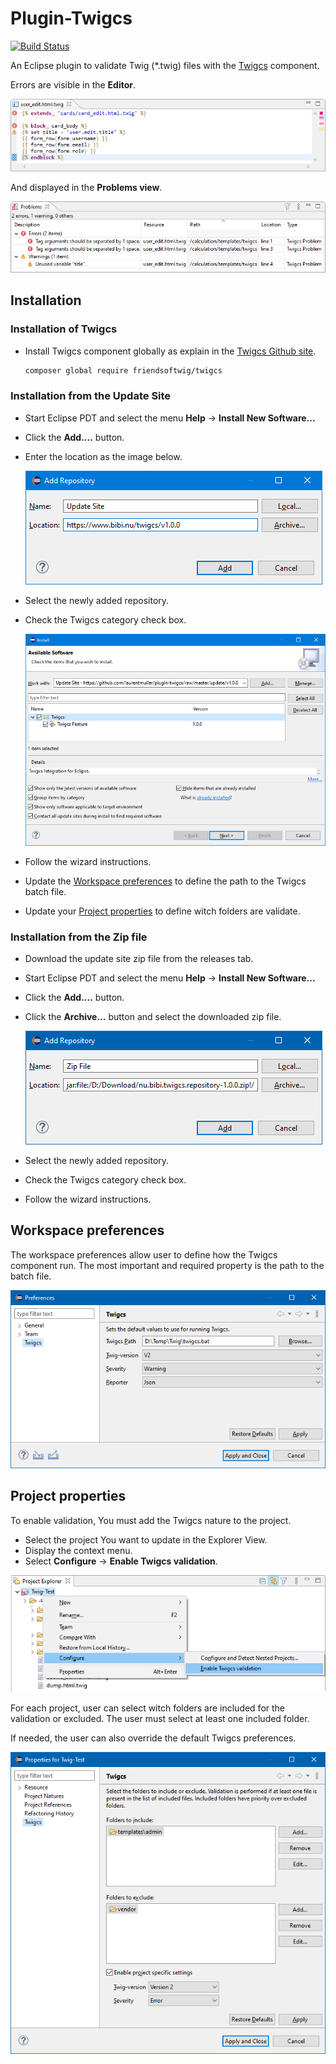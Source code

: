 # Plugin-Twigcs
[![Build Status](https://travis-ci.org/laurentmuller/plugin-twigcs.svg?branch=master)](https://travis-ci.org/laurentmuller/plugin-twigcs)

An Eclipse plugin to validate Twig (*.twig) files with the [Twigcs](https://github.com/friendsoftwig/twigcs) component.

Errors are visible in the **Editor**.

![Alt Editor](docs/editor.png)

And displayed in the **Problems view**.

![Alt Problems](docs/problems.png)

## Installation

  ### Installation of Twigcs

  - Install Twigcs component globally as explain in the [Twigcs Github site](https://github.com/friendsoftwig/twigcs). 

    ```bash
    composer global require friendsoftwig/twigcs
    ```

  ### Installation from the Update Site

  - Start Eclipse PDT and select the menu **Help** -> **Install New Software...**

  - Click the **Add....** button.

  - Enter the location as the image below.
  
    ![Add Update Site](docs/add_repository_site.png)
    
  - Select the newly added repository. 

  - Check the Twigcs category check box.

    ![Install](docs/update.png)

  - Follow the wizard instructions.

  - Update the [Workspace preferences](#workspace-preferences) to define the path to the Twigcs batch file.

  - Update your [Project properties](#project-properties) to define witch folders are validate.
    
  ### Installation from the Zip file

  - Download the update site zip file from the releases tab.

  - Start Eclipse PDT and select the menu **Help** -> **Install New Software...**

  - Click the **Add....** button.

  - Click the **Archive...** button and select the downloaded zip file.

    ![Add Repository](docs/add_repository_zip.png)

  - Select the newly added repository.

  - Check the Twigcs category check box.

  - Follow the wizard instructions.

## Workspace preferences

The workspace preferences allow user to define how the Twigcs component run. The most important and required property is the path to the batch file.

![Alt Workspace preferences](docs/preferences.png)


## Project properties

To enable validation, You must add the Twigcs nature to the project.

- Select the project You want to update in the Explorer View.
- Display the context menu.
- Select **Configure** -> **Enable Twigcs validation**.

![Install](docs/enable_twigcs.png)

For each project, user can select witch folders are included for the validation or excluded. The user must select at least one included folder. 

If needed, the user can also override the default Twigcs preferences.

![Alt  Project properties](docs/properties.png)
